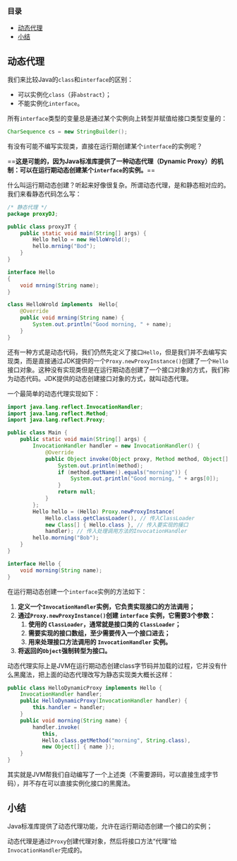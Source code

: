 ### 目录

- [动态代理](#动态代理)
- [小结](#小结)



## 动态代理

我们来比较Java的`class`和`interface`的区别：

- 可以实例化`class`（非`abstract`）；
- 不能实例化`interface`。

所有`interface`类型的变量总是通过某个实例向上转型并赋值给接口类型变量的：

```java
CharSequence cs = new StringBuilder();
```

有没有可能不编写实现类，直接在运行期创建某个`interface`的实例呢？

==**这是可能的，因为Java标准库提供了一种动态代理（Dynamic Proxy）的机制：可以在运行期动态创建某个`interface`的实例。**==

什么叫运行期动态创建？听起来好像很复杂。所谓动态代理，是和静态相对应的。我们来看静态代码怎么写：

```java
/* 静态代理 */
package proxyDJ;

public class proxyJT {
    public static void main(String[] args) {
        Hello hello = new HelloWrold();
        hello.mrning("Bod");
    }
}

interface Hello
{
    void mrning(String name);
}

class HelloWrold implements  Hello{
    @Override
    public void mrning(String name) {
        System.out.println("Good morning, " + name);
    }
}
```




还有一种方式是动态代码，我们仍然先定义了接口`Hello`，但是我们并不去编写实现类，而是直接通过JDK提供的一个`Proxy.newProxyInstance()`创建了一个`Hello`接口对象。这种没有实现类但是在运行期动态创建了一个接口对象的方式，我们称为动态代码。JDK提供的动态创建接口对象的方式，就叫动态代理。

一个最简单的动态代理实现如下：

```java
import java.lang.reflect.InvocationHandler;
import java.lang.reflect.Method;
import java.lang.reflect.Proxy;

public class Main {
    public static void main(String[] args) {
        InvocationHandler handler = new InvocationHandler() {
            @Override
            public Object invoke(Object proxy, Method method, Object[] args) throws Throwable {
                System.out.println(method);
                if (method.getName().equals("morning")) {
                    System.out.println("Good morning, " + args[0]);
                }
                return null;
            }
        };
        Hello hello = (Hello) Proxy.newProxyInstance(
            Hello.class.getClassLoader(), // 传入ClassLoader
            new Class[] { Hello.class }, // 传入要实现的接口
            handler); // 传入处理调用方法的InvocationHandler
        hello.morning("Bob");
    }
}

interface Hello {
    void morning(String name);
}
```



在运行期动态创建一个`interface`实例的方法如下：

1. **定义一个`InvocationHandler`实例，它负责实现接口的方法调用；**
2. **通过`Proxy.newProxyInstance()`创建 `interface` 实例，它需要3个参数：**
   1. **使用的 `ClassLoader`，通常就是接口类的 `ClassLoader`；**
   2. **需要实现的接口数组，至少需要传入一个接口进去；**
   3. **用来处理接口方法调用的 `InvocationHandler` 实例。**
3. **将返回的`Object`强制转型为接口。**

动态代理实际上是JVM在运行期动态创建class字节码并加载的过程，它并没有什么黑魔法，把上面的动态代理改写为静态实现类大概长这样：

```java
public class HelloDynamicProxy implements Hello {
    InvocationHandler handler;
    public HelloDynamicProxy(InvocationHandler handler) {
        this.handler = handler;
    }
    public void morning(String name) {
        handler.invoke(
           this,
           Hello.class.getMethod("morning", String.class),
           new Object[] { name });
    }
}
```

其实就是JVM帮我们自动编写了一个上述类（不需要源码，可以直接生成字节码），并不存在可以直接实例化接口的黑魔法。

## 小结

Java标准库提供了动态代理功能，允许在运行期动态创建一个接口的实例；

动态代理是通过`Proxy`创建代理对象，然后将接口方法“代理”给`InvocationHandler`完成的。





